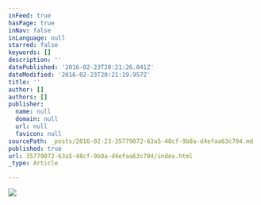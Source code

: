 ```yaml
---
inFeed: true
hasPage: true
inNav: false
inLanguage: null
starred: false
keywords: []
description: ''
datePublished: '2016-02-23T20:21:26.041Z'
dateModified: '2016-02-23T20:21:19.957Z'
title: ''
author: []
authors: []
publisher:
  name: null
  domain: null
  url: null
  favicon: null
sourcePath: _posts/2016-02-23-35779072-63a5-48cf-9b8a-d4efaa63c704.md
published: true
url: 35779072-63a5-48cf-9b8a-d4efaa63c704/index.html
_type: Article

---
```

![](https://the-grid-user-content.s3-us-west-2.amazonaws.com/3d48c801-e61d-44ae-b27d-43e67711035e.jpg)
